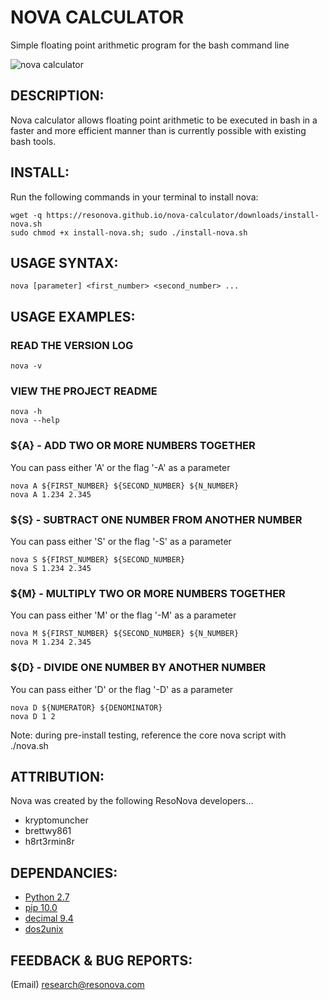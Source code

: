 # NOVA CALCULATOR
Simple floating point arithmetic program for the bash command line

![nova calculator](https://resonova.github.io/nova-calculator/images/nova-calculator.png "The Nova bash calculator")

## DESCRIPTION:

Nova calculator allows floating point arithmetic to be executed in bash in a faster
and more efficient manner than is currently possible with existing bash tools.

## INSTALL:

Run the following commands in your terminal to install nova:

```wget -q https://resonova.github.io/nova-calculator/downloads/install-nova.sh```
<br>
```sudo chmod +x install-nova.sh; sudo ./install-nova.sh```

## USAGE SYNTAX:

```nova [parameter] <first_number> <second_number> ...```

## USAGE EXAMPLES:

  ### READ THE VERSION LOG
  
  ```nova -v```

  ### VIEW THE PROJECT README
  
  ```nova -h```
  <br>
  ```nova --help```

  ### ${A} - ADD TWO OR MORE NUMBERS TOGETHER
  
  You can pass either 'A' or the flag '-A' as a parameter
  
  ```nova A ${FIRST_NUMBER} ${SECOND_NUMBER} ${N_NUMBER}```
  <br>
  ```nova A 1.234 2.345```

  ### ${S} - SUBTRACT ONE NUMBER FROM ANOTHER NUMBER
  
  You can pass either 'S' or the flag '-S' as a parameter
  
  ```nova S ${FIRST_NUMBER} ${SECOND_NUMBER}```
  <br>
  ```nova S 1.234 2.345```

  ### ${M} - MULTIPLY TWO OR MORE NUMBERS TOGETHER
  
  You can pass either 'M' or the flag '-M' as a parameter
  
  ```nova M ${FIRST_NUMBER} ${SECOND_NUMBER} ${N_NUMBER}```
  <br>
  ```nova M 1.234 2.345```

  ### ${D} - DIVIDE ONE NUMBER BY ANOTHER NUMBER
  
  You can pass either 'D' or the flag '-D' as a parameter
  
  ```nova D ${NUMERATOR} ${DENOMINATOR}```
  <br>
  ```nova D 1 2```

Note: during pre-install testing, reference the core nova script with ./nova.sh


## ATTRIBUTION:

Nova was created by the following ResoNova developers...

  - kryptomuncher
  - brettwy861
  - h8rt3rmin8r


## DEPENDANCIES:

  - [Python 2.7](https://www.python.org/download/releases/2.7/)
  - [pip 10.0](https://pypi.org/project/pip/)
  - [decimal 9.4](https://docs.python.org/2/library/decimal.html)
  - [dos2unix](https://linux.die.net/man/1/dos2unix)


## FEEDBACK & BUG REPORTS:

(Email) research@resonova.com

